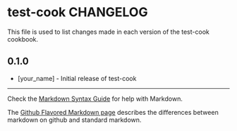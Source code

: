 test-cook CHANGELOG
===================

This file is used to list changes made in each version of the test-cook cookbook.

0.1.0
-----
- [your_name] - Initial release of test-cook

- - -
Check the [Markdown Syntax Guide](http://daringfireball.net/projects/markdown/syntax) for help with Markdown.

The [Github Flavored Markdown page](http://github.github.com/github-flavored-markdown/) describes the differences between markdown on github and standard markdown.
